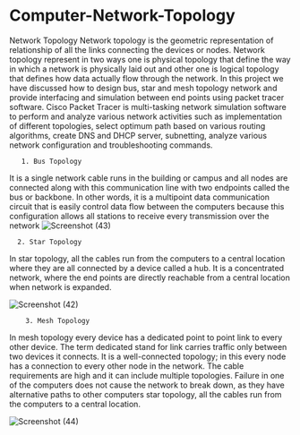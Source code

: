 

# Computer-Network-Topology
Network Topology
Network topology is the geometric representation of relationship of all the links connecting the devices or nodes. Network topology represent in two ways one is physical topology that define the way in which a network is physically laid out and other one is logical topology that defines how data actually flow through the network. In this project we have discussed  how to design bus, star and mesh topology network and provide interfacing and simulation between end points using packet tracer software.
 Cisco Packet Tracer  is multi-tasking network simulation software to perform and analyze various network activities such as implementation of different topologies, select optimum path based on various routing algorithms, create DNS and DHCP server, subnetting, analyze various network configuration and troubleshooting commands.

       1. Bus Topology 
It is a single network cable runs in the building or campus and all nodes are connected along with this communication line with two endpoints called the bus or backbone. In other words, it is a multipoint data communication circuit that is easily control data flow between the computers because this configuration allows all stations to receive every transmission over the network
 ![Screenshot (43)](https://user-images.githubusercontent.com/36708000/120246193-32dadb80-c278-11eb-8fcd-4d655ed2d3d1.png)




      2. Star Topology 
In star topology, all the cables run from the computers to a central location where they are all connected by a device called a hub. It is a concentrated network, where the end points are directly reachable from a central location when network is expanded.
 
![Screenshot (42)](https://user-images.githubusercontent.com/36708000/120246209-3ec69d80-c278-11eb-9a24-a3496aca1f5e.png)



        3. Mesh Topology
 In mesh topology every device has a dedicated point to point link to every other device. The term dedicated stand for link carries traffic only between two devices it connects. It is a well-connected topology; in this every node has a connection to every other node in the network. The cable requirements are high and it can include multiple topologies. Failure in one of the computers does not cause the network to break down, as they have alternative paths to other computers star topology, all the cables run from the computers to a central location.
 
 ![Screenshot (44)](https://user-images.githubusercontent.com/36708000/120246314-86e5c000-c278-11eb-9939-e32786072baa.png)

 

